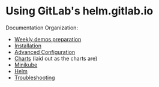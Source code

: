 # Using GitLab's helm.gitlab.io

Documentation Organization:
- [Weekly demos preparation](preparation/README.md)
- [Installation](installation/README.md)
- [Advanced Configuration](advanced/README.md)
- [Charts](charts/README.md) (laid out as the charts are)
- [Minikube](minikube/README.md)
- [Helm](helm/README.md)
- [Troubleshooting](troubleshooting/README.md)
